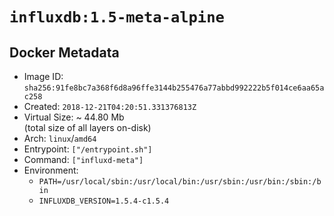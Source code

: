 # `influxdb:1.5-meta-alpine`

## Docker Metadata

- Image ID: `sha256:91fe8bc7a368f6d8a96ffe3144b255476a77abbd992222b5f014ce6aa65ac258`
- Created: `2018-12-21T04:20:51.331376813Z`
- Virtual Size: ~ 44.80 Mb  
  (total size of all layers on-disk)
- Arch: `linux`/`amd64`
- Entrypoint: `["/entrypoint.sh"]`
- Command: `["influxd-meta"]`
- Environment:
  - `PATH=/usr/local/sbin:/usr/local/bin:/usr/sbin:/usr/bin:/sbin:/bin`
  - `INFLUXDB_VERSION=1.5.4-c1.5.4`
